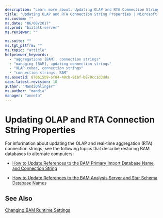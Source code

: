 ```yaml
---
description: "Learn more about: Updating OLAP and RTA Connection String Properties"
title: "Updating OLAP and RTA Connection String Properties | Microsoft Docs"
ms.custom: ""
ms.date: "06/08/2017"
ms.prod: "biztalk-server"
ms.reviewer: ""

ms.suite: ""
ms.tgt_pltfrm: ""
ms.topic: "article"
helpviewer_keywords: 
  - "aggregations [BAM], connection strings"
  - "managing [BAM], updating connection strings"
  - "OLAP cubes, connection strings"
  - "connection strings, BAM"
ms.assetid: 870615b9-6f84-49cb-81bf-b870cc1d3dda
caps.latest.revision: 10
author: "MandiOhlinger"
ms.author: "mandia"
manager: "anneta"
---
```

# Updating OLAP and RTA Connection String Properties
For information about updating the OLAP and real-time aggregation (RTA) connection strings, see the following topics that describe restoring BAM databases to alternate computers:  
  
-   [How to Update References to the BAM Primary Import Database Name and Connection String](../core/update-references-to-bam-primary-import-database-name-and-connection-string.md)  
  
-   [How to Update References to the BAM Analysis Server and Star Schema Database Names](../core/update-references-to-the-bam-analysis-server-and-star-schema-database-names.md)  
  
## See Also  
 [Changing BAM Runtime Settings](../core/changing-bam-runtime-settings.md)
